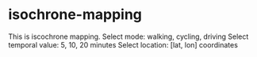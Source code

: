 # isochrone-mapping

This is iscochrone mapping.
Select mode: walking, cycling, driving
Select temporal value: 5, 10, 20 minutes
Select location: [lat, lon] coordinates